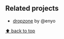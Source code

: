## Related projects

- [dropzone](https://github.com/enyo/dropzone) by @enyo

[⬆ back to top](#Related-projects)